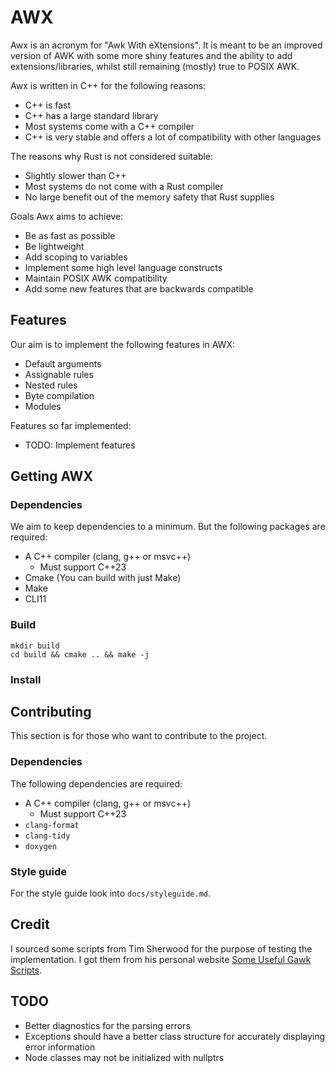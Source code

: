 AWX
===
Awx is an acronym for "Awk With eXtensions".
It is meant to be an improved version of AWK with some more shiny features and the ability to add extensions/libraries, whilst still remaining (mostly) true to POSIX AWK.

Awx is written in C++ for the following reasons:
 + C++ is fast
 + C++ has a large standard library
 + Most systems come with a C++ compiler
 + C++ is very stable and offers a lot of compatibility with other languages

The reasons why Rust is not considered suitable:
 + Slightly slower than C++
 + Most systems do not come with a Rust compiler
 + No large benefit out of the memory safety that Rust supplies

Goals Awx aims to achieve:
 + Be as fast as possible
 + Be lightweight
 + Add scoping to variables
 + Implement some high level language constructs
 + Maintain POSIX AWK compatibility
 + Add some new features that are backwards compatible

Features
--------
Our aim is to implement the following features in AWX:
 + Default arguments
 + Assignable rules
 + Nested rules
 + Byte compilation
 + Modules

Features so far implemented:
 + TODO: Implement features

Getting AWX
-----------
### Dependencies
We aim to keep dependencies to a minimum.
But the following packages are required:
 + A C++ compiler (clang, g++ or msvc++)
   + Must support C++23
 + Cmake (You can build with just Make)
 + Make
 + CLI11

### Build
```
mkdir build
cd build && cmake .. && make -j
```

### Install

Contributing
------------
This section is for those who want to contribute to the project.

### Dependencies
The following dependencies are required:
 + A C++ compiler (clang, g++ or msvc++)
   + Must support C++23
 + `clang-format`
 + `clang-tidy`
 + `doxygen`

### Style guide
For the style guide look into `docs/styleguide.md`.

Credit
------
I sourced some scripts from Tim Sherwood for the purpose of testing the implementation.
I got them from his personal website [Some Useful Gawk Scripts](https://sites.cs.ucsb.edu/~sherwood/awk/).

TODO
----
+ Better diagnostics for the parsing errors
+ Exceptions should have a better class structure for accurately displaying error information
+ Node classes may not be initialized with nullptrs
